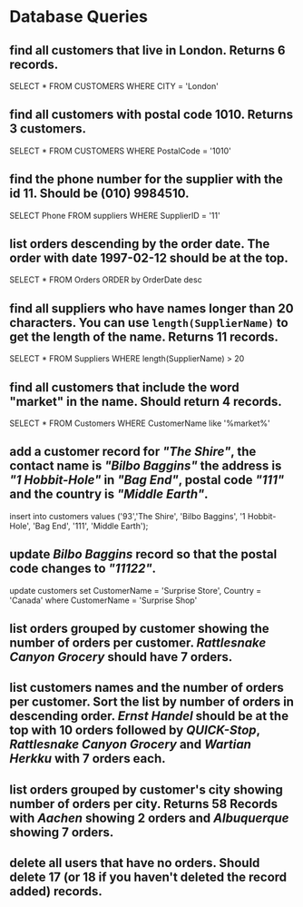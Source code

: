 # Database Queries

## find all customers that live in London. Returns 6 records.
SELECT * 
FROM CUSTOMERS
WHERE CITY = 'London'

## find all customers with postal code 1010. Returns 3 customers.
SELECT * 
FROM CUSTOMERS
WHERE PostalCode = '1010'

## find the phone number for the supplier with the id 11. Should be (010) 9984510.
SELECT Phone 
FROM suppliers
WHERE SupplierID = '11'

## list orders descending by the order date. The order with date 1997-02-12 should be at the top.
SELECT * 
FROM Orders
ORDER by OrderDate desc

## find all suppliers who have names longer than 20 characters. You can use `length(SupplierName)` to get the length of the name. Returns 11 records.
SELECT * 
FROM Suppliers
WHERE length(SupplierName) > 20

## find all customers that include the word "market" in the name. Should return 4 records.
SELECT * 
FROM Customers
WHERE CustomerName like '%market%'

## add a customer record for _"The Shire"_, the contact name is _"Bilbo Baggins"_ the address is _"1 Hobbit-Hole"_ in _"Bag End"_, postal code _"111"_ and the country is _"Middle Earth"_.
insert into customers
values ('93','The Shire', 'Bilbo Baggins', '1 Hobbit-Hole', 'Bag End', '111', 'Middle Earth');

## update _Bilbo Baggins_ record so that the postal code changes to _"11122"_.
update customers set
  CustomerName = 'Surprise Store',
  Country = 'Canada'
where CustomerName = 'Surprise Shop'

## list orders grouped by customer showing the number of orders per customer. _Rattlesnake Canyon Grocery_ should have 7 orders.

## list customers names and the number of orders per customer. Sort the list by number of orders in descending order. _Ernst Handel_ should be at the top with 10 orders followed by _QUICK-Stop_, _Rattlesnake Canyon Grocery_ and _Wartian Herkku_ with 7 orders each.

## list orders grouped by customer's city showing number of orders per city. Returns 58 Records with _Aachen_ showing 2 orders and _Albuquerque_ showing 7 orders.

## delete all users that have no orders. Should delete 17 (or 18 if you haven't deleted the record added) records.
